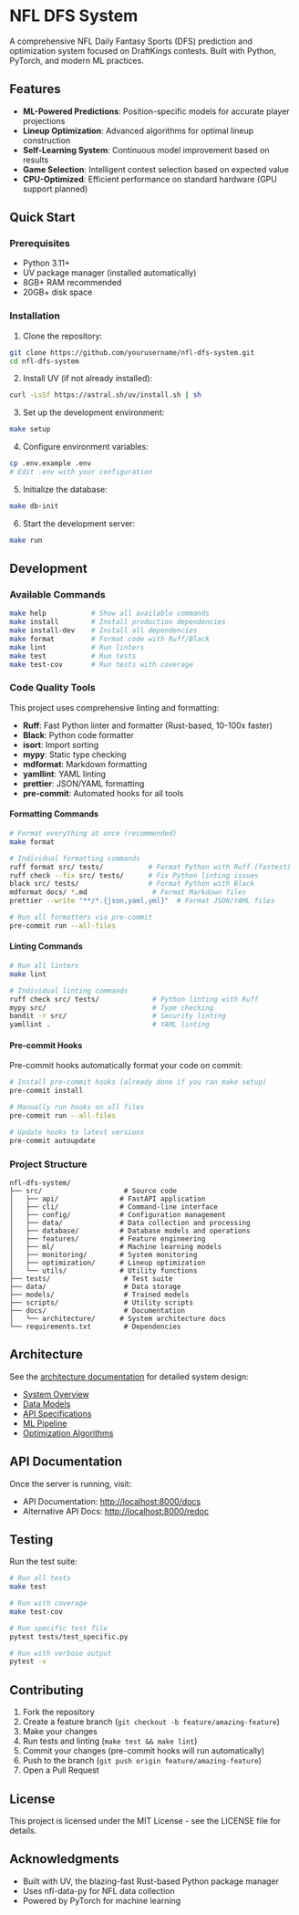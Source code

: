 # NFL DFS System

A comprehensive NFL Daily Fantasy Sports (DFS) prediction and optimization system focused on
DraftKings contests. Built with Python, PyTorch, and modern ML practices.

## Features

- **ML-Powered Predictions**: Position-specific models for accurate player projections
- **Lineup Optimization**: Advanced algorithms for optimal lineup construction
- **Self-Learning System**: Continuous model improvement based on results
- **Game Selection**: Intelligent contest selection based on expected value
- **CPU-Optimized**: Efficient performance on standard hardware (GPU support planned)

## Quick Start

### Prerequisites

- Python 3.11+
- UV package manager (installed automatically)
- 8GB+ RAM recommended
- 20GB+ disk space

### Installation

1. Clone the repository:

```bash
git clone https://github.com/yourusername/nfl-dfs-system.git
cd nfl-dfs-system
```

2. Install UV (if not already installed):

```bash
curl -LsSf https://astral.sh/uv/install.sh | sh
```

3. Set up the development environment:

```bash
make setup
```

4. Configure environment variables:

```bash
cp .env.example .env
# Edit .env with your configuration
```

5. Initialize the database:

```bash
make db-init
```

6. Start the development server:

```bash
make run
```

## Development

### Available Commands

```bash
make help           # Show all available commands
make install        # Install production dependencies
make install-dev    # Install all dependencies
make format         # Format code with Ruff/Black
make lint           # Run linters
make test           # Run tests
make test-cov       # Run tests with coverage
```

### Code Quality Tools

This project uses comprehensive linting and formatting:

- **Ruff**: Fast Python linter and formatter (Rust-based, 10-100x faster)
- **Black**: Python code formatter
- **isort**: Import sorting
- **mypy**: Static type checking
- **mdformat**: Markdown formatting
- **yamllint**: YAML linting
- **prettier**: JSON/YAML formatting
- **pre-commit**: Automated hooks for all tools

#### Formatting Commands

```bash
# Format everything at once (recommended)
make format

# Individual formatting commands
ruff format src/ tests/           # Format Python with Ruff (fastest)
ruff check --fix src/ tests/      # Fix Python linting issues
black src/ tests/                 # Format Python with Black
mdformat docs/ *.md                # Format Markdown files
prettier --write "**/*.{json,yaml,yml}"  # Format JSON/YAML files

# Run all formatters via pre-commit
pre-commit run --all-files
```

#### Linting Commands

```bash
# Run all linters
make lint

# Individual linting commands
ruff check src/ tests/             # Python linting with Ruff
mypy src/                          # Type checking
bandit -r src/                     # Security linting
yamllint .                         # YAML linting
```

#### Pre-commit Hooks

Pre-commit hooks automatically format your code on commit:

```bash
# Install pre-commit hooks (already done if you ran make setup)
pre-commit install

# Manually run hooks on all files
pre-commit run --all-files

# Update hooks to latest versions
pre-commit autoupdate
```

### Project Structure

```
nfl-dfs-system/
├── src/                    # Source code
│   ├── api/               # FastAPI application
│   ├── cli/               # Command-line interface
│   ├── config/            # Configuration management
│   ├── data/              # Data collection and processing
│   ├── database/          # Database models and operations
│   ├── features/          # Feature engineering
│   ├── ml/                # Machine learning models
│   ├── monitoring/        # System monitoring
│   ├── optimization/      # Lineup optimization
│   └── utils/             # Utility functions
├── tests/                  # Test suite
├── data/                   # Data storage
├── models/                 # Trained models
├── scripts/                # Utility scripts
├── docs/                   # Documentation
│   └── architecture/      # System architecture docs
└── requirements.txt        # Dependencies
```

## Architecture

See the [architecture documentation](docs/architecture/) for detailed system design:

- [System Overview](docs/architecture/01-system-overview.md)
- [Data Models](docs/architecture/02-data-models.md)
- [API Specifications](docs/architecture/03-api-specifications.md)
- [ML Pipeline](docs/architecture/07-ml-pipeline.md)
- [Optimization Algorithms](docs/architecture/08-optimization-algorithms.md)

## API Documentation

Once the server is running, visit:

- API Documentation: <http://localhost:8000/docs>
- Alternative API Docs: <http://localhost:8000/redoc>

## Testing

Run the test suite:

```bash
# Run all tests
make test

# Run with coverage
make test-cov

# Run specific test file
pytest tests/test_specific.py

# Run with verbose output
pytest -v
```

## Contributing

1. Fork the repository
1. Create a feature branch (`git checkout -b feature/amazing-feature`)
1. Make your changes
1. Run tests and linting (`make test && make lint`)
1. Commit your changes (pre-commit hooks will run automatically)
1. Push to the branch (`git push origin feature/amazing-feature`)
1. Open a Pull Request

## License

This project is licensed under the MIT License - see the LICENSE file for details.

## Acknowledgments

- Built with UV, the blazing-fast Rust-based Python package manager
- Uses nfl-data-py for NFL data collection
- Powered by PyTorch for machine learning
